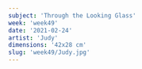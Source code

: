 ```yaml
---
subject: 'Through the Looking Glass'
week: 'week49'
date: '2021-02-24'
artist: 'Judy'
dimensions: '42x28 cm'
slug: 'week49/Judy.jpg'
---
```

